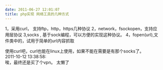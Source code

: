 ```yaml
---
date: 2011-06-27 12:01:07
title: php实现 网络工具的几种方式
---
```



1，采用curl， 支持ftp，http，https几种协议
2，network，fsockopen，支持应用层协议
3,socks , 基于sock编程，可以方便的实现这种协议。
4，fopen(url),文件类中的，试用于简单的url内容抓取

使用curl吧，curl也能在linux上使用，如果不能在需要是有那个socks了。<br>2011-10-12 13:38:58:<br>唉，最终还是买了个vpn。 太懒了